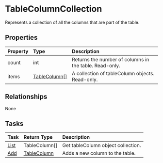 # TableColumnCollection

Represents a collection of all the columns that are part of the table.

## Properties
| Property	   | Type	|Description|
|:---------------|:--------|:----------|
|count|int|Returns the number of columns in the table. Read-only.|
|items|[TableColumn[]](tablecolumn.md)|A collection of tableColumn objects. Read-only.|

## Relationships
None


## Tasks

| Task		   | Return Type	|Description|
|:---------------|:--------|:----------|
| [List](../api/tablecolumncollection_list.md) | TableColumn[]|Get tableColumn object collection. |
|[Add](../api/tablecolumncollection_add.md)|[TableColumn](tablecolumn.md)|Adds a new column to the table.|
